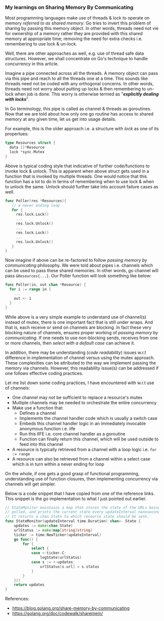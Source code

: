 ### My learnings on Sharing Memory By Communicating

Most programming languages make use of threads & lock to operate on memory _referred to as shared memory_. Go tries 
to invert this problem of sharing by passing this memory object. In other words, threads need not vie for ownership 
of a memory rather they are provided with this shared memory at appropriate time; removing the need for extra checks
i.e. remembering to use lock & un-lock. 

Well, there are other approaches as well, e.g. use of thread safe data structures. However, we shall concentrate on Go's
technique to handle concurrency in this article.

Imagine a pipe connected across all the threads. A memory object can pass via this pipe and reach to all the threads 
one at a time. This sounds like threads need not be coded with any orthogonal concerns. In other words, threads need 
not worry about putting up locks & then remembering to un-lock when job is done. This worry is otherwise termed as 
"**_explicitly dealing with locks_**". 

In Go terminology, this pipe is called as channel & threads as goroutines. Now that we are told about how only one go
routine has access to shared memory at any given time, let us get into usage details.

For example, this is the older approach i.e. a structure with _lock_ as one of its propertues:

```go
type Resources struct {
  data []*Resource
  lock *sync.Mutex
}
```

Above is typical coding style that indicative of further code/functions to invoke lock & unlock. This is apparent when
above struct gets used in a function that is invoked by multiple threads. One would notice that this function has 
a lot to do in terms of remembering when to use lock & when to unlock the same. Unlock should further take into account failure cases as well.

```go
func Poller(res *Resources){
   // a never ending loop
   for {
     res.lock.Lock()
     ...
     res.lock.Unlock()
     ...
     res.lock.Lock()
     ...
     res.lock.Unlock()
   }
}
```

Now imagine if above can be re-factored to follow _passing memory by communicating_ philosophy. We were told about pipes i.e. channels which can be used to pass these shared memories. In other words, go channel will pass `&Resources{...}`. Our Poller
function will look something like below:

```go
func Poller(in, out chan *Resource) {
  for i := range in {
    ...
    out <- i
  }
}
```

While above is a very simple example to understand use of channel(s) instead of mutex, there is one important fact that is
still under wraps. And that is, each receive or send on channels are blocking. In fact these very blocking nature of channels, ensures proper working of _passing memory by communicating_. If one needs to use non-blocking sends, receives from one or more channels, then _select with a default case_ can achieve it. 

In addition, there may be understanding (_code readability_) issues w.r.t difference in implementation of channel versus
using the mutex approach. These complexities can be attributed to the way we implement passing the memory via channels.
However, this readability issue(s) can be addressed if one follows effective coding practices. 

Let me list down some coding practices, I have encountered with w.r.t use of channels:
- One channel may not be sufficient to replace a resource's mutex 
- Multiple channels may be needed to orchestrate the entire concurrency
- Make use a function that:
  - Defines a channel
  - Implements the channel handler code which is usually a switch case
  - Embeds this channel handler logic in an immediately invocable anonymous function i.e. iife
  - Run this IIFE i.e. core channel handler as a goroutine
  - Function can finally return this channel, which will be used outside to feed into this channel
- A resource is typically retrieved from a channel with a loop logic i.e. `for := range`
- A resource can also be retrieved from a channel within a select case which is in turn within a never ending for loop

On the whole, if one gets a good grasp of functional programming, understanding use of function closures, then implementing
concurrency via channels will get simpler.

Below is a code snippet that I have copied from one of the reference links. This snippet is the go implementation to 
what I just pointed out earlier.

```go
// StateMonitor maintains a map that stores the state of the URLs being
// polled, and prints the current state every updateInterval nanoseconds.
// It returns a chan State to which resource state should be sent.
func StateMonitor(updateInterval time.Duration) chan<- State {
	updates := make(chan State)
	urlStatus := make(map[string]string)
	ticker := time.NewTicker(updateInterval)
	go func() {
		for {
			select {
			case <-ticker.C:
				logState(urlStatus)
			case s := <-updates:
				urlStatus[s.url] = s.status
			}
		}
	}()
	return updates
}
```

References:
- https://blog.golang.org/share-memory-by-communicating
- https://golang.org/doc/codewalk/sharemem/
